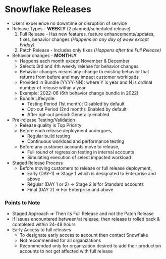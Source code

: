 # Snowflake Releases

* Users experience no downtime or disruption of service
* Release Types - **WEEKLY** (2 planned/scheduled release)
    1. Full Release - Has new features, feature enhancements/updates, fixes, behavior changes 
        *(Happens on any day of week except Friday)*
    2. Patch Release - Includes only fixes
       *(Happens after the Full Release)*
 * Behavior changes - **MONTHLY**
    - Happens each month except November & December
    - Selects 3rd and 4th weekly release for behavior changes
    - Behavior changes means any change to existing behavior that returns from before and may impact customer workloads
    - Provided in Bundle (YYYY-NN): where Y is year and N is ordinal number of release within a year
    - Example: 2022-06 (6th behavior change bundle in 2022)
    - Bundle Lifecycle:
        - Testing Period (1st month): Disabled by default
        - Opt-out Period (2nd month): Enabled by default
        - After opt-out period: Generally enabled
* Pre-release Testing/Validation
    - Release quality is Top Priority
    - Before each release deployment undergoes,
        - Regular build testing
        - Continuous workload and performance testing
    - Before any customer accounts move to release,
        - Full round of regression testing in internal accounts
        - Simulating execution of select impacted workload
* Staged Release Process
    - Before moving customers to release or full release deployment,
        - Early (DAY-1) => Stage 1 which is designated to Enterprise and above
        - Regular (DAY 1 or 2) => Stage 2 is for Standard accounts
        - Final (DAY 2) => For Enterprise and above

### Points to Note

*  Staged Approach => Then its Full Release and not the Patch Release
*  If issues encountered between/at release, then release is rolled back & completed within 24-48 hours
*  Early Access to full releases
    - To designate early access to account then contact Snowflake
    - Not recommended for all organizations
    - Recommended only for organization desired to add their production accounts to not get affected with full release
